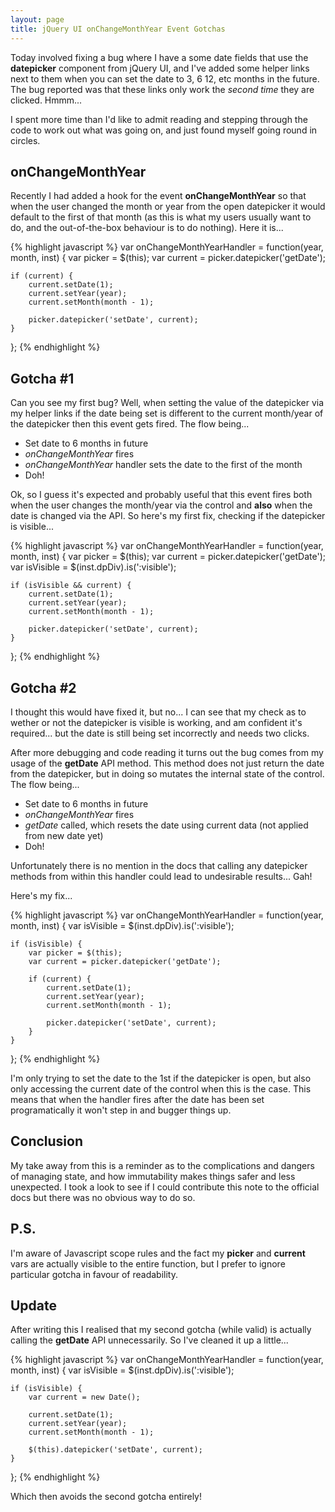 ```yaml
---
layout: page
title: jQuery UI onChangeMonthYear Event Gotchas
---
```


Today involved fixing a bug where I have a some date fields that use the
**datepicker** component from jQuery UI, and I've added some helper links next
to them when you can set the date to 3, 6 12, etc months in the future. The bug
reported was that these links only work the _second time_ they are clicked.
Hmmm...

I spent more time than I'd like to admit reading and stepping through the code
to work out what was going on, and just found myself going round in circles.

## onChangeMonthYear

Recently I had added a hook for the event **onChangeMonthYear** so that when
the user changed the month or year from the open datepicker it would default to
the first of that month (as this is what my users usually want to do, and the
out-of-the-box behaviour is to do nothing). Here it is...

{% highlight javascript %}
var onChangeMonthYearHandler = function(year, month, inst)
{
    var picker = $(this);
    var current = picker.datepicker('getDate');

    if (current) {
        current.setDate(1);
        current.setYear(year);
        current.setMonth(month - 1);

        picker.datepicker('setDate', current);
    }
};
{% endhighlight %}

## Gotcha #1

Can you see my first bug?  Well, when setting the value of the datepicker via
my helper links if the date being set is different to the current month/year of
the datepicker then this event gets fired.  The flow being...

* Set date to 6 months in future
* _onChangeMonthYear_ fires
* _onChangeMonthYear_ handler sets the date to the first of the month
* Doh!

Ok, so I guess it's expected and probably useful that this event fires both
when the user changes the month/year via the control and **also** when the date
is changed via the API.  So here's my first fix, checking if the datepicker is
visible...

{% highlight javascript %}
var onChangeMonthYearHandler = function(year, month, inst)
{
    var picker = $(this);
    var current = picker.datepicker('getDate');
    var isVisible = $(inst.dpDiv).is(':visible');

    if (isVisible && current) {
        current.setDate(1);
        current.setYear(year);
        current.setMonth(month - 1);

        picker.datepicker('setDate', current);
    }
};
{% endhighlight %}

## Gotcha #2

I thought this would have fixed it, but no...  I can see that my check as to
wether or not the datepicker is visible is working, and am confident it's
required...  but the date is still being set incorrectly and needs two clicks.

After more debugging and code reading it turns out the bug comes from my usage
of the **getDate** API method. This method does not just return the date from
the datepicker, but in doing so mutates the internal state of the control. The
flow being...

* Set date to 6 months in future
* _onChangeMonthYear_ fires
* _getDate_ called, which resets the date using current data (not applied from new date yet)
* Doh!

Unfortunately there is no mention in the docs that calling any datepicker 
methods from within this handler could lead to undesirable results...  Gah!

Here's my fix...

{% highlight javascript %}
var onChangeMonthYearHandler = function(year, month, inst)
{
    var isVisible = $(inst.dpDiv).is(':visible');

    if (isVisible) {
        var picker = $(this);
        var current = picker.datepicker('getDate');

        if (current) {
            current.setDate(1);
            current.setYear(year);
            current.setMonth(month - 1);

            picker.datepicker('setDate', current);
        }
    }
};
{% endhighlight %}

I'm only trying to set the date to the 1st if the datepicker is open, but also 
only accessing the current date of the control when this is the case.  This
means that when the handler fires after the date has been set programatically
it won't step in and bugger things up.

## Conclusion

My take away from this is a reminder as to the complications and dangers of
managing state, and how immutability makes things safer and less unexpected. I
took a look to see if I could contribute this note to the official docs but
there was no obvious way to do so.

## P.S.

I'm aware of Javascript scope rules and the fact my **picker** and **current**
vars are actually visible to the entire function, but I prefer to ignore
particular gotcha in favour of readability.

## Update

After writing this I realised that my second gotcha (while valid) is actually
calling the **getDate** API unnecessarily. So I've cleaned it up a little...

{% highlight javascript %}
var onChangeMonthYearHandler = function(year, month, inst)
{
    var isVisible = $(inst.dpDiv).is(':visible');

    if (isVisible) {
        var current = new Date();

        current.setDate(1);
        current.setYear(year);
        current.setMonth(month - 1);

        $(this).datepicker('setDate', current);
    }
};
{% endhighlight %}

Which then avoids the second gotcha entirely!

